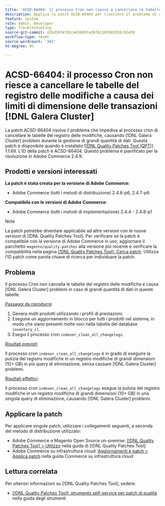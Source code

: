 ```yaml
---
title: 'ACSD-66404: il processo Cron non riesce a cancellare le tabelle del registro delle modifiche a causa di  [!DNL Galera Cluster]  limiti di dimensione delle transazioni'
description: Applica la patch ACSD-66404 per risolvere il problema di Adobe Commerce che, con il processo cron, non cancella le tabelle del registro delle modifiche e causa  [!DNL Galera Cluster]  problemi in caso di grandi quantità di dati in queste tabelle.
feature: System
role: Admin, Developer
type: Troubleshooting
source-git-commit: 42bd5934782ca65b891a36f61102083356c92e59
workflow-type: tm+mt
source-wordcount: '362'
ht-degree: 0%

---
```



# ACSD-66404: il processo Cron non riesce a cancellare le tabelle del registro delle modifiche a causa dei limiti di dimensione delle transazioni [!DNL Galera Cluster]

La patch ACSD-66404 risolve il problema che impediva al processo cron di cancellare le tabelle del registro delle modifiche, causando [!DNL Galera Cluster] problemi durante la gestione di grandi quantità di dati. Questa patch è disponibile quando è installato [[!DNL Quality Patches Tool (QPT)]](/help/tools/quality-patches-tool/quality-patches-tool-to-self-serve-quality-patches.md) 1.1.69. L’ID della patch è ACSD-66404. Questo problema è pianificato per la risoluzione in Adobe Commerce 2.4.9.

## Prodotti e versioni interessati

**La patch è stata creata per la versione di Adobe Commerce:**

* Adobe Commerce (tutti i metodi di distribuzione) 2.4.6-p6, 2.4.7-p6

**Compatibile con le versioni di Adobe Commerce:**

* Adobe Commerce (tutti i metodi di implementazione) 2.4.4 - 2.4.8-p1

>[!NOTE]
>
>La patch potrebbe diventare applicabile ad altre versioni con le nuove versioni di [!DNL Quality Patches Tool]. Per verificare se la patch è compatibile con la versione di Adobe Commerce in uso, aggiornare il pacchetto `magento/quality-patches` alla versione più recente e verificare la compatibilità nella pagina [[!DNL Quality Patches Tool]: Cerca patch](https://experienceleague.adobe.com/tools/commerce-quality-patches/index.html?lang=it). Utilizza l’ID patch come parola chiave di ricerca per individuare la patch.

## Problema

Il processo Cron non cancella le tabelle del registro delle modifiche e causa [!DNL Galera Cluster] problemi in caso di grandi quantità di dati in queste tabelle.

<u>Passaggi da riprodurre</u>:

1. Genera molti prodotti utilizzando i profili di prestazioni.
1. Eseguire un aggiornamento in blocco per tutti i prodotti nel sistema, in modo che siano presenti molte voci nella tabella del database `inventory_cl`.
1. Esegui il processo cron `indexer_clean_all_changelogs`.

<u>Risultati previsti</u>:

Il processo cron `indexer_clean_all_changelogs` è in grado di eseguire la pulizia del registro modifiche in un registro modifiche di grandi dimensioni (10+ GB) in più query di eliminazione, senza causare [!DNL Galera Cluster] problemi.

<u>Risultati effettivi</u>:

Il processo cron `indexer_clean_all_changelogs` esegue la pulizia del registro modifiche in un registro modifiche di grandi dimensioni (10+ GB) in una singola query di eliminazione, causando [!DNL Galera Cluster] problemi.

## Applicare la patch

Per applicare singole patch, utilizzare i collegamenti seguenti, a seconda del metodo di distribuzione utilizzato:

* Adobe Commerce o Magento Open Source on-premise: [[!DNL Quality Patches Tool] > Utilizzo](/help/tools/quality-patches-tool/usage.md) nella guida di [!DNL Quality Patches Tool]
* Adobe Commerce su infrastruttura cloud: [Aggiornamenti e patch > Applica patch](https://experienceleague.adobe.com/docs/commerce-cloud-service/user-guide/develop/upgrade/apply-patches.html?lang=it) nella guida Commerce su infrastruttura cloud

## Lettura correlata

Per ulteriori informazioni su [!DNL Quality Patches Tool], vedere:

* [[!DNL Quality Patches Tool]: strumento self-service per patch di qualità](/help/tools/quality-patches-tool/quality-patches-tool-to-self-serve-quality-patches.md) nella guida degli strumenti
